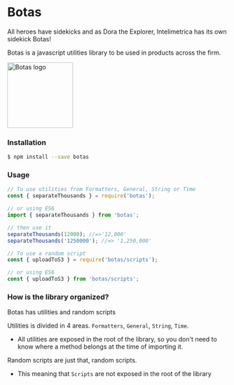 # Botas

All heroes have sidekicks and as Dora the Explorer, Intelimetrica has its own sidekick Botas!

Botas is a javascript utilities library to be used in products across the firm.

<img src="http://intelimetrica.com/images/Botas_azulmdpi3.svg" alt="Botas logo" width="150px">

### Installation
```bash
$ npm install --save botas
```

### Usage
```javascript
// To use utilities from Formatters, General, String or Time
const { separateThousands } = require('botas');

// or using ES6
import { separateThousands } from 'botas';

// then use it
separateThousands(12000); //=>'12,000'
separateThousands('1250000'); //=> '1,250,000'

// To use a random script
const { uploadToS3 } = require('botas/scripts');

// or using ES6
const { uploadToS3 } from 'botas/scripts';
```
### How is the library organized?
Botas has utilities and random scripts

Utilities is divided in 4 areas. `Formatters`, `General`, `String`, `Time`.
- All utilities are exposed in the root of the library, so you don't need to know where a method belongs at the time of importing it.

Random scripts are just that, random scripts.
- This meaning that `Scripts` are not exposed in the root of the library



